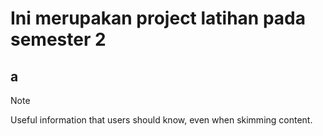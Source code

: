 # Ini merupakan project latihan pada semester 2
## a


  > [!NOTE]
  > Useful information that users should know, even when skimming content.